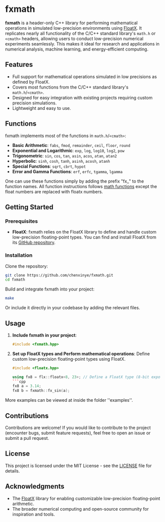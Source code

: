 # fxmath

**fxmath** is a header-only C++ library for performing mathematical operations in simulated low-precision environments using [FloatX](https://github.com/oprecomp/FloatX). It replicates nearly all functionality of the C/C++ standard library's `math.h` or `<cmath>` headers, allowing users to conduct low-precision numerical experiments seamlessly. This makes it ideal for research and applications in numerical analysis, machine learning, and energy-efficient computing.

## Features

- Full support for mathematical operations simulated in low precisions as defined by FloatX.
- Covers most functions from the C/C++ standard library's `math.h`/`<cmath>`.
- Designed for easy integration with existing projects requiring custom precision simulations.
- Lightweight and easy to use.


## Functions

fxmath implements most of the functions in `math.h`/`<cmath>`:

- **Basic Arithmetic**: `fabs`, `fmod`, `remainder`, `ceil`, `floor`, `round`
- **Exponential and Logarithmic**: `exp`, `log`, `log10`, `log2`, `pow`
- **Trigonometric**: `sin`, `cos`, `tan`, `asin`, `acos`, `atan`, `atan2`
- **Hyperbolic**: `sinh`, `cosh`, `tanh`, `asinh`, `acosh`, `atanh`
- **Special Functions**: `sqrt`, `cbrt`, `hypot`
- **Error and Gamma Functions**: `erf`, `erfc`, `tgamma`, `lgamma`

One can use these functions simply by adding the prefix "fx_" to the function names.
All function instructions follows [math functions](https://en.cppreference.com/w/cpp/header/cmath) except the float numbers are replaced with floatx numbers. 


## Getting Started

### Prerequisites

- **FloatX**: fxmath relies on the FloatX library to define and handle custom low-precision floating-point types. You can find and install FloatX from its [GitHub repository](https://github.com/oprecomp/FloatX).

### Installation

Clone the repository:
```bash
git clone https://github.com/chenxinye/fxmath.git
cd fxmath
```

Build and integrate fxmath into your project:
```bash
make
```

Or include it directly in your codebase by adding the relevant files.

## Usage

1. **Include fxmath in your project**:
   ```cpp
   #include <fxmath.hpp>
   ```

2. **Set up FloatX types and Perform mathematical operations**:
   Define custom low-precision floating-point types using FloatX.
   ```cpp
   #include <floatx.hpp>

   using fx8 = flx::floatx<8, 23>; // Define a FloatX type (8-bit exponent, 23-bit mantissa)
   ```cpp
   fx8 a = 3.14;
   fx8 b = fxmath::fx_sin(a);
   ```

More examples can be viewed at inside the folder ''examples''.

## Contributions

Contributions are welcome! If you would like to contribute to the project (encounter bugs, submit feature requests), feel free to open an issue or submit a pull request.

## License

This project is licensed under the MIT License - see the [LICENSE](LICENSE) file for details.

## Acknowledgments

- The [FloatX](https://github.com/oprecomp/FloatX) library for enabling customizable low-precision floating-point arithmetic.
- The broader numerical computing and open-source community for inspiration and tools.
